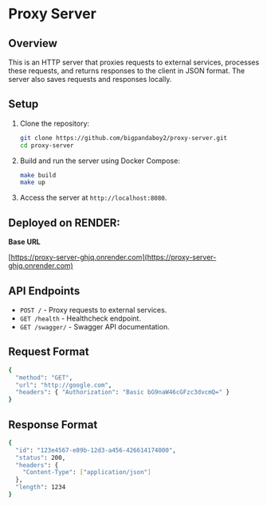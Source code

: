# Proxy Server

## Overview

This is an HTTP server that proxies requests to external services, processes these requests, and returns responses to the client in JSON format. The server also saves requests and responses locally.

## Setup

1. Clone the repository:
    ```sh
    git clone https://github.com/bigpandaboy2/proxy-server.git
    cd proxy-server
    ```

2. Build and run the server using Docker Compose:
    ```sh
    make build
    make up
    ```

3. Access the server at `http://localhost:8080`.

## **Deployed on RENDER:**

**Base URL**

[https://proxy-server-ghjq.onrender.com](https://proxy-server-ghjq.onrender.com)

## API Endpoints

- `POST /` - Proxy requests to external services.
- `GET /health` - Healthcheck endpoint.
- `GET /swagger/` - Swagger API documentation.

## Request Format

```sh
{
  "method": "GET",
  "url": "http://google.com",
  "headers": { "Authorization": "Basic bG9naW46cGFzc3dvcmQ=" }
}
```
## Response Format

```sh
{
  "id": "123e4567-e89b-12d3-a456-426614174000",
  "status": 200,
  "headers": {
    "Content-Type": ["application/json"]
  },
  "length": 1234
}
